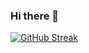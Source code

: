 ### Hi there 👋

<!--
**cmcnamara15/cmcnamara15** is a ✨ _special_ ✨ repository because its `README.md` (this file) appears on your GitHub profile.

Here are some ideas to get you started:

- 🔭 I’m currently working on ...
- 🌱 I’m currently learning ...
- 👯 I’m looking to collaborate on ...
- 🤔 I’m looking for help with ...
- 💬 Ask me about ...
- 📫 How to reach me: ...
- 😄 Pronouns: ...
- ⚡ Fun fact: ...
-->


[![GitHub Streak](https://streak-stats.demolab.com/?user=cmcnamara15&theme=tokyonight)](https://git.io/streak-stats)
<!-- ![Anurag's GitHub stats](https://github-readme-stats.vercel.app/api?username=cmcnamara15&show_icons=true&theme=tokyonight)
 -->
